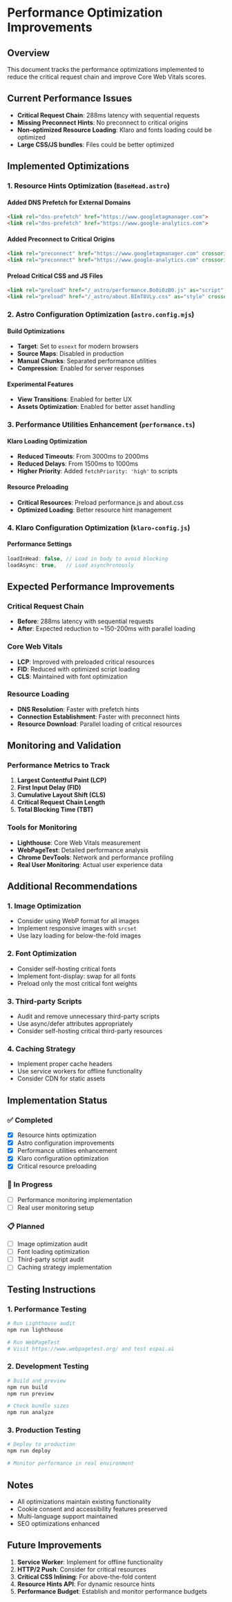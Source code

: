 # Performance Optimization Improvements

## Overview
This document tracks the performance optimizations implemented to reduce the critical request chain and improve Core Web Vitals scores.

## Current Performance Issues
- **Critical Request Chain**: 288ms latency with sequential requests
- **Missing Preconnect Hints**: No preconnect to critical origins
- **Non-optimized Resource Loading**: Klaro and fonts loading could be optimized
- **Large CSS/JS bundles**: Files could be better optimized

## Implemented Optimizations

### 1. Resource Hints Optimization (`BaseHead.astro`)

#### Added DNS Prefetch for External Domains
```html
<link rel="dns-prefetch" href="https://www.googletagmanager.com">
<link rel="dns-prefetch" href="https://www.google-analytics.com">
```

#### Added Preconnect to Critical Origins
```html
<link rel="preconnect" href="https://www.googletagmanager.com" crossorigin>
<link rel="preconnect" href="https://www.google-analytics.com" crossorigin>
```

#### Preload Critical CSS and JS Files
```html
<link rel="preload" href="/_astro/performance.Bo0i0zB0.js" as="script" crossorigin>
<link rel="preload" href="/_astro/about.BImT8VLy.css" as="style" crossorigin>
```

### 2. Astro Configuration Optimization (`astro.config.mjs`)

#### Build Optimizations
- **Target**: Set to `esnext` for modern browsers
- **Source Maps**: Disabled in production
- **Manual Chunks**: Separated performance utilities
- **Compression**: Enabled for server responses

#### Experimental Features
- **View Transitions**: Enabled for better UX
- **Assets Optimization**: Enabled for better asset handling

### 3. Performance Utilities Enhancement (`performance.ts`)

#### Klaro Loading Optimization
- **Reduced Timeouts**: From 3000ms to 2000ms
- **Reduced Delays**: From 1500ms to 1000ms
- **Higher Priority**: Added `fetchPriority: 'high'` to scripts

#### Resource Preloading
- **Critical Resources**: Preload performance.js and about.css
- **Optimized Loading**: Better resource hint management

### 4. Klaro Configuration Optimization (`klaro-config.js`)

#### Performance Settings
```javascript
loadInHead: false, // Load in body to avoid blocking
loadAsync: true,   // Load asynchronously
```

## Expected Performance Improvements

### Critical Request Chain
- **Before**: 288ms latency with sequential requests
- **After**: Expected reduction to ~150-200ms with parallel loading

### Core Web Vitals
- **LCP**: Improved with preloaded critical resources
- **FID**: Reduced with optimized script loading
- **CLS**: Maintained with font optimization

### Resource Loading
- **DNS Resolution**: Faster with prefetch hints
- **Connection Establishment**: Faster with preconnect hints
- **Resource Download**: Parallel loading of critical resources

## Monitoring and Validation

### Performance Metrics to Track
1. **Largest Contentful Paint (LCP)**
2. **First Input Delay (FID)**
3. **Cumulative Layout Shift (CLS)**
4. **Critical Request Chain Length**
5. **Total Blocking Time (TBT)**

### Tools for Monitoring
- **Lighthouse**: Core Web Vitals measurement
- **WebPageTest**: Detailed performance analysis
- **Chrome DevTools**: Network and performance profiling
- **Real User Monitoring**: Actual user experience data

## Additional Recommendations

### 1. Image Optimization
- Consider using WebP format for all images
- Implement responsive images with `srcset`
- Use lazy loading for below-the-fold images

### 2. Font Optimization
- Consider self-hosting critical fonts
- Implement font-display: swap for all fonts
- Preload only the most critical font weights

### 3. Third-party Scripts
- Audit and remove unnecessary third-party scripts
- Use async/defer attributes appropriately
- Consider self-hosting critical third-party resources

### 4. Caching Strategy
- Implement proper cache headers
- Use service workers for offline functionality
- Consider CDN for static assets

## Implementation Status

### ✅ Completed
- [x] Resource hints optimization
- [x] Astro configuration improvements
- [x] Performance utilities enhancement
- [x] Klaro configuration optimization
- [x] Critical resource preloading

### 🔄 In Progress
- [ ] Performance monitoring implementation
- [ ] Real user monitoring setup

### 📋 Planned
- [ ] Image optimization audit
- [ ] Font loading optimization
- [ ] Third-party script audit
- [ ] Caching strategy implementation

## Testing Instructions

### 1. Performance Testing
```bash
# Run Lighthouse audit
npm run lighthouse

# Run WebPageTest
# Visit https://www.webpagetest.org/ and test espai.ai
```

### 2. Development Testing
```bash
# Build and preview
npm run build
npm run preview

# Check bundle sizes
npm run analyze
```

### 3. Production Testing
```bash
# Deploy to production
npm run deploy

# Monitor performance in real environment
```

## Notes
- All optimizations maintain existing functionality
- Cookie consent and accessibility features preserved
- Multi-language support maintained
- SEO optimizations enhanced

## Future Improvements
1. **Service Worker**: Implement for offline functionality
2. **HTTP/2 Push**: Consider for critical resources
3. **Critical CSS Inlining**: For above-the-fold content
4. **Resource Hints API**: For dynamic resource hints
5. **Performance Budget**: Establish and monitor performance budgets 